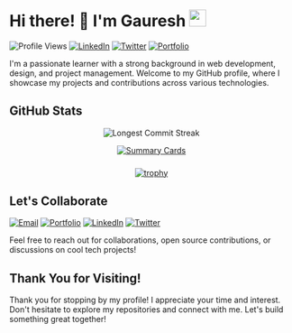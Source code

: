 <!-- Header -->
# Hi there! 👋 I'm Gauresh <img src="https://media.giphy.com/media/WUlplcMpOCEmTGBtBW/giphy.gif" width="30">

![Profile Views](https://komarev.com/ghpvc/?username=gaureshpai)
[![LinkedIn](https://img.shields.io/badge/-LinkedIn-blue?style=flat-square&logo=linkedin&logoColor=white)](https://linkedin.com/in/gaureshpai)
[![Twitter](https://img.shields.io/badge/-Twitter-1DA1F2?style=flat-square&logo=twitter&logoColor=white)](https://twitter.com/hseruag)
[![Portfolio](https://img.shields.io/badge/-Portfolio-red?style=flat-square)](https://gauresh.vercel.app)

I'm a passionate learner with a strong background in web development, design, and project management. Welcome to my GitHub profile, where I showcase my projects and contributions across various technologies.

<!-- GitHub Stats -->
## GitHub Stats

<div align="center">
  
![Longest Commit Streak](https://github-readme-streak-stats.herokuapp.com/?user=gaureshpai&theme=dark)

</div>

<div align="center">
  
[![Summary Cards](https://github-profile-summary-cards.vercel.app/api/cards/profile-details?username=gaureshpai&theme=radical)](https://github.com/vn7n24fzkq/github-profile-summary-cards)

</div>

###
<div align="center">

[![trophy](https://github-profile-trophy.vercel.app/?username=gaureshpai&theme=onedark)](https://github.com/ryo-ma/github-profile-trophy)

</div>

<!-- Contact Me -->
## Let's Collaborate

<a href="mailto:paigauresh@gmail.com"><img src="https://img.shields.io/badge/-Email-EA4335?style=for-the-badge&logo=gmail&logoColor=white" alt="Email"></a>
<a href="https://gauresh.vercel.app"><img src="https://img.shields.io/badge/-Portfolio-FF5722?style=for-the-badge&logo=web&logoColor=white" alt="Portfolio"></a>
<a href="https://linkedin.com/in/gaureshpai"><img src="https://img.shields.io/badge/-LinkedIn-0077B5?style=for-the-badge&logo=linkedin&logoColor=white" alt="LinkedIn"></a>
<a href="https://twitter.com/hseruag"><img src="https://img.shields.io/badge/-Twitter-1DA1F2?style=for-the-badge&logo=twitter&logoColor=white" alt="Twitter"></a>

Feel free to reach out for collaborations, open source contributions, or discussions on cool tech projects!

<!-- Footer -->
## Thank You for Visiting!

Thank you for stopping by my profile! I appreciate your time and interest. Don't hesitate to explore my repositories and connect with me. Let's build something great together!

